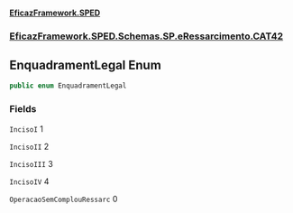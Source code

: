 #### [EficazFramework.SPED](EficazFrameworkSPED.md 'EficazFramework SPED')
### [EficazFramework.SPED.Schemas.SP.eRessarcimento.CAT42](EficazFramework.SPED.Schemas.SP.eRessarcimento.CAT42.md 'EficazFramework.SPED.Schemas.SP.eRessarcimento.CAT42')

## EnquadramentLegal Enum

```csharp
public enum EnquadramentLegal
```
### Fields

<a name='EficazFramework.SPED.Schemas.SP.eRessarcimento.CAT42.EnquadramentLegal.IncisoI'></a>

`IncisoI` 1

<a name='EficazFramework.SPED.Schemas.SP.eRessarcimento.CAT42.EnquadramentLegal.IncisoII'></a>

`IncisoII` 2

<a name='EficazFramework.SPED.Schemas.SP.eRessarcimento.CAT42.EnquadramentLegal.IncisoIII'></a>

`IncisoIII` 3

<a name='EficazFramework.SPED.Schemas.SP.eRessarcimento.CAT42.EnquadramentLegal.IncisoIV'></a>

`IncisoIV` 4

<a name='EficazFramework.SPED.Schemas.SP.eRessarcimento.CAT42.EnquadramentLegal.OperacaoSemComplouRessarc'></a>

`OperacaoSemComplouRessarc` 0